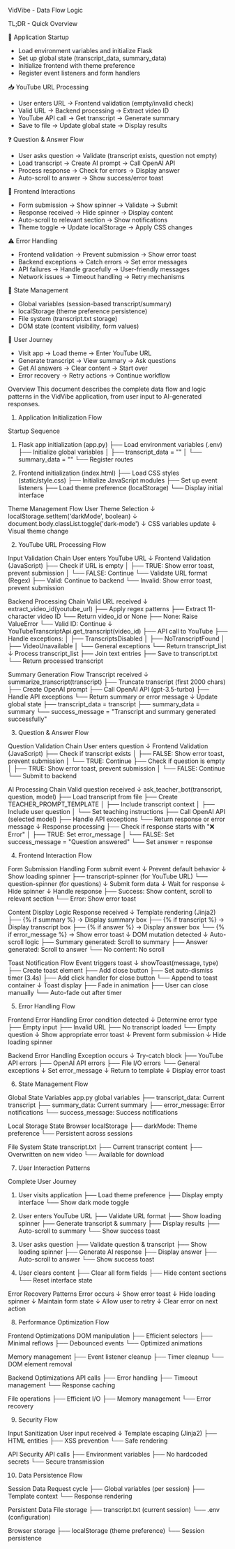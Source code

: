 VidVibe - Data Flow Logic

TL;DR - Quick Overview

🚀 Application Startup
- Load environment variables and initialize Flask
- Set up global state (transcript_data, summary_data)
- Initialize frontend with theme preference
- Register event listeners and form handlers

📥 YouTube URL Processing
- User enters URL → Frontend validation (empty/invalid check)
- Valid URL → Backend processing → Extract video ID
- YouTube API call → Get transcript → Generate summary
- Save to file → Update global state → Display results

❓ Question & Answer Flow
- User asks question → Validate (transcript exists, question not empty)
- Load transcript → Create AI prompt → Call OpenAI API
- Process response → Check for errors → Display answer
- Auto-scroll to answer → Show success/error toast

🎨 Frontend Interactions
- Form submission → Show spinner → Validate → Submit
- Response received → Hide spinner → Display content
- Auto-scroll to relevant section → Show notifications
- Theme toggle → Update localStorage → Apply CSS changes

⚠ Error Handling
- Frontend validation → Prevent submission → Show error toast
- Backend exceptions → Catch errors → Set error messages
- API failures → Handle gracefully → User-friendly messages
- Network issues → Timeout handling → Retry mechanisms

💾 State Management
- Global variables (session-based transcript/summary)
- localStorage (theme preference persistence)
- File system (transcript.txt storage)
- DOM state (content visibility, form values)

🔄 User Journey
- Visit app → Load theme → Enter YouTube URL
- Generate transcript → View summary → Ask questions
- Get AI answers → Clear content → Start over
- Error recovery → Retry actions → Continue workflow

Overview
This document describes the complete data flow and logic patterns in the VidVibe application, from user input to AI-generated responses.

1. Application Initialization Flow

Startup Sequence
1. Flask app initialization (app.py)
   ├── Load environment variables (.env)
   ├── Initialize global variables
   │   ├── transcript_data = ""
   │   └── summary_data = ""
   └── Register routes

2. Frontend initialization (index.html)
   ├── Load CSS styles (static/style.css)
   ├── Initialize JavaScript modules
   ├── Set up event listeners
   ├── Load theme preference (localStorage)
   └── Display initial interface

Theme Management Flow
User Theme Selection
    ↓
localStorage.setItem('darkMode', boolean)
    ↓
document.body.classList.toggle('dark-mode')
    ↓
CSS variables update
    ↓
Visual theme change

2. YouTube URL Processing Flow

Input Validation Chain
User enters YouTube URL
    ↓
Frontend Validation (JavaScript)
    ├── Check if URL is empty
    │   ├── TRUE: Show error toast, prevent submission
    │   └── FALSE: Continue
    └── Validate URL format (Regex)
        ├── Valid: Continue to backend
        └── Invalid: Show error toast, prevent submission

Backend Processing Chain
Valid URL received
    ↓
extract_video_id(youtube_url)
    ├── Apply regex patterns
    ├── Extract 11-character video ID
    └── Return video_id or None
        ├── None: Raise ValueError
        └── Valid ID: Continue
    ↓
YouTubeTranscriptApi.get_transcript(video_id)
    ├── API call to YouTube
    ├── Handle exceptions:
    │   ├── TranscriptsDisabled
    │   ├── NoTranscriptFound
    │   ├── VideoUnavailable
    │   └── General exceptions
    └── Return transcript_list
    ↓
Process transcript_list
    ├── Join text entries
    ├── Save to transcript.txt
    └── Return processed transcript

Summary Generation Flow
Transcript received
    ↓
summarize_transcript(transcript)
    ├── Truncate transcript (first 2000 chars)
    ├── Create OpenAI prompt
    ├── Call OpenAI API (gpt-3.5-turbo)
    ├── Handle API exceptions
    └── Return summary or error message
    ↓
Update global state
    ├── transcript_data = transcript
    ├── summary_data = summary
    └── success_message = "Transcript and summary generated successfully"

3. Question & Answer Flow

Question Validation Chain
User enters question
    ↓
Frontend Validation (JavaScript)
    ├── Check if transcript exists
    │   ├── FALSE: Show error toast, prevent submission
    │   └── TRUE: Continue
    ├── Check if question is empty
    │   ├── TRUE: Show error toast, prevent submission
    │   └── FALSE: Continue
    └── Submit to backend

AI Processing Chain
Valid question received
    ↓
ask_teacher_bot(transcript, question, model)
    ├── Load transcript from file
    ├── Create TEACHER_PROMPT_TEMPLATE
    │   ├── Include transcript context
    │   ├── Include user question
    │   └── Set teaching instructions
    ├── Call OpenAI API (selected model)
    ├── Handle API exceptions
    └── Return response or error message
    ↓
Response processing
    ├── Check if response starts with "❌ Error"
    │   ├── TRUE: Set error_message
    │   └── FALSE: Set success_message = "Question answered"
    └── Set answer = response

4. Frontend Interaction Flow

Form Submission Handling
Form submit event
    ↓
Prevent default behavior
    ↓
Show loading spinner
    ├── transcript-spinner (for YouTube URL)
    └── question-spinner (for questions)
    ↓
Submit form data
    ↓
Wait for response
    ↓
Hide spinner
    ↓
Handle response
    ├── Success: Show content, scroll to relevant section
    └── Error: Show error toast

Content Display Logic
Response received
    ↓
Template rendering (Jinja2)
    ├── {% if summary %} → Display summary box
    ├── {% if transcript %} → Display transcript box
    ├── {% if answer %} → Display answer box
    └── {% if error_message %} → Show error toast
    ↓
DOM mutation detected
    ↓
Auto-scroll logic
    ├── Summary generated: Scroll to summary
    ├── Answer generated: Scroll to answer
    └── No content: No scroll

Toast Notification Flow
Event triggers toast
    ↓
showToast(message, type)
    ├── Create toast element
    ├── Add close button
    ├── Set auto-dismiss timer (3.4s)
    ├── Add click handler for close button
    └── Append to toast container
    ↓
Toast display
    ├── Fade in animation
    ├── User can close manually
    └── Auto-fade out after timer

5. Error Handling Flow

Frontend Error Handling
Error condition detected
    ↓
Determine error type
    ├── Empty input
    ├── Invalid URL
    ├── No transcript loaded
    └── Empty question
    ↓
Show appropriate error toast
    ↓
Prevent form submission
    ↓
Hide loading spinner

Backend Error Handling
Exception occurs
    ↓
Try-catch block
    ├── YouTube API errors
    ├── OpenAI API errors
    ├── File I/O errors
    └── General exceptions
    ↓
Set error_message
    ↓
Return to template
    ↓
Display error toast

6. State Management Flow

Global State Variables
app.py global variables
    ├── transcript_data: Current transcript
    ├── summary_data: Current summary
    ├── error_message: Error notifications
    └── success_message: Success notifications

Local Storage State
Browser localStorage
    ├── darkMode: Theme preference
    └── Persistent across sessions

File System State
transcript.txt
    ├── Current transcript content
    ├── Overwritten on new video
    └── Available for download

7. User Interaction Patterns

Complete User Journey
1. User visits application
   ├── Load theme preference
   ├── Display empty interface
   └── Show dark mode toggle

2. User enters YouTube URL
   ├── Validate URL format
   ├── Show loading spinner
   ├── Generate transcript & summary
   ├── Display results
   ├── Auto-scroll to summary
   └── Show success toast

3. User asks question
   ├── Validate question & transcript
   ├── Show loading spinner
   ├── Generate AI response
   ├── Display answer
   ├── Auto-scroll to answer
   └── Show success toast

4. User clears content
   ├── Clear all form fields
   ├── Hide content sections
   └── Reset interface state

Error Recovery Patterns
Error occurs
    ↓
Show error toast
    ↓
Hide loading spinner
    ↓
Maintain form state
    ↓
Allow user to retry
    ↓
Clear error on next action

8. Performance Optimization Flow

Frontend Optimizations
DOM manipulation
    ├── Efficient selectors
    ├── Minimal reflows
    ├── Debounced events
    └── Optimized animations

Memory management
    ├── Event listener cleanup
    ├── Timer cleanup
    └── DOM element removal

Backend Optimizations
API calls
    ├── Error handling
    ├── Timeout management
    └── Response caching

File operations
    ├── Efficient I/O
    ├── Memory management
    └── Error recovery

9. Security Flow

Input Sanitization
User input received
    ↓
Template escaping (Jinja2)
    ├── HTML entities
    ├── XSS prevention
    └── Safe rendering

API Security
API calls
    ├── Environment variables
    ├── No hardcoded secrets
    └── Secure transmission

10. Data Persistence Flow

Session Data
Request cycle
    ├── Global variables (per session)
    ├── Template context
    └── Response rendering

Persistent Data
File storage
    ├── transcript.txt (current session)
    └── .env (configuration)

Browser storage
    ├── localStorage (theme preference)
    └── Session persistence